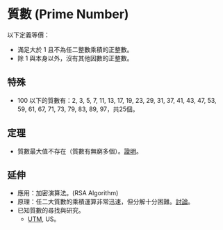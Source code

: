 # 質數 (Prime Number)

以下定義等價：

- 滿足大於 1 且不為任二整數乘積的正整數。
- 除 1 與本身以外，沒有其他因數的正整數。

## 特殊

- 100 以下的質數有：2, 3, 5, 7, 11, 13, 17, 19, 23, 29, 31, 37, 41, 43, 47, 53, 59, 61, 67, 71, 73, 79, 83, 89, 97，共25個。

## 定理

- 質數最大值不存在（質數有無窮多個）。[證明](https://primes.utm.edu/notes/proofs/infinite/euclids.html)。

## 延伸

- 應用：加密演算法。(RSA Algorithm)
- 原理：任二大質數的乘積運算非常迅速，但分解十分困難。[討論](https://crypto.stackexchange.com/questions/20867/why-are-primes-important-for-encryption)。
- 已知質數的尋找與研究。
  - [UTM](https://primes.utm.edu/primes/home.php), US。